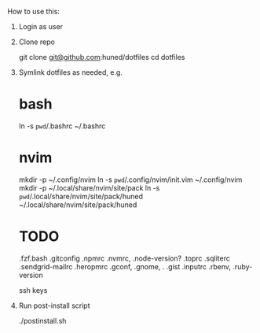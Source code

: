 How to use this:

1. Login as user

2. Clone repo

    git clone git@github.com:huned/dotfiles
    cd dotfiles

3. Symlink dotfiles as needed, e.g.

    # bash
    ln -s `pwd`/.bashrc ~/.bashrc

    # nvim
    mkdir -p ~/.config/nvim
    ln -s `pwd`/.config/nvim/init.vim ~/.config/nvim
    mkdir -p ~/.local/share/nvim/site/pack
    ln -s `pwd`/.local/share/nvim/site/pack/huned ~/.local/share/nvim/site/pack/huned

    # TODO
    .fzf.bash
    .gitconfig
    .npmrc
    .nvmrc, .node-version?
    .toprc
    .sqliterc
    .sendgrid-mailrc
    .heropmrc
    .gconf, .gnome, .
    .gist
    .inputrc
    .rbenv, .ruby-version

    ssh keys

4. Run post-install script

    ./postinstall.sh


